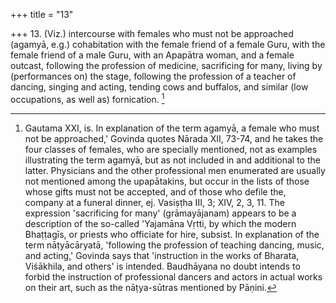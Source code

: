 +++
title = "13"

+++
13. (Viz.) intercourse with females who must not be approached (agamyā, e.g.) cohabitation with the female friend of a female Guru, with the female friend of a male Guru, with an Apapātra woman, and a female outcast, following the profession of medicine, sacrificing for many, living by (performances on) the stage, following the profession of a teacher of dancing, singing and acting, tending cows and buffalos, and similar (low occupations, as well as) fornication. [^9] 


[^9]:  Gautama XXI, is. In explanation of the term agamyā, a female who must not be approached,' Govinda quotes Nārada XII, 73-74, and he takes the four classes of females, who are specially mentioned, not as examples illustrating the term agamyā, but as not included in and additional to the latter. Physicians and the other professional men enumerated are usually not mentioned among the upapātakins, but occur in the lists of those whose gifts must not be accepted, and of those who defile the, company at a funeral dinner, ej. Vasiṣṭha III, 3; XIV, 2, 3, 11. The expression 'sacrificing for many' (grāmayājanam) appears to be a description of the so-called 'Yajamāna Vṛtti, by which the modern Bhaṭṭagīs, or priests who officiate for hire, subsist. In explanation of the term nāṭyācāryatā, 'following the profession of teaching dancing, music, and acting,' Govinda says that 'instruction in the works of Bharata, Viśākhila, and others' is intended. Baudhāyana no doubt intends to forbid the instruction of professional dancers and actors in actual works on their art, such as the nāṭya-sūtras mentioned by Pāṇini.
